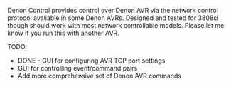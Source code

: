 Denon Control provides control over Denon AVR via the network control protocol 
available in some Denon AVRs. Designed and tested for 3808ci though should work with most 
network controllable models. Please let me know if you run this with another AVR.





TODO:
- DONE - GUI for configuring AVR TCP port settings
- GUI for controlling event/command pairs
- Add more comprehensive set of Denon AVR commands
